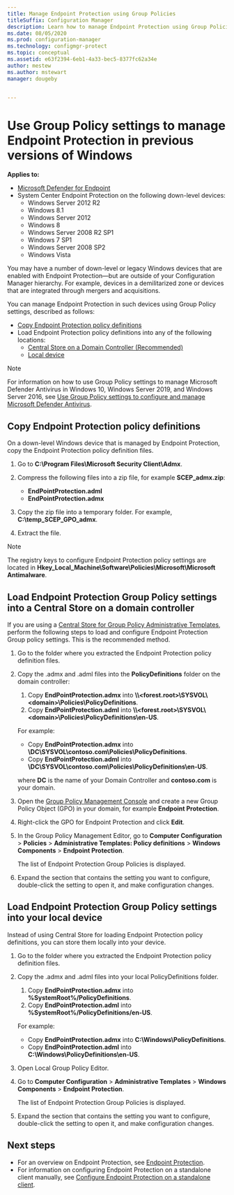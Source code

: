```yaml
---
title: Manage Endpoint Protection using Group Policies
titleSuffix: Configuration Manager
description: Learn how to manage Endpoint Protection using Group Policies.
ms.date: 08/05/2020
ms.prod: configuration-manager
ms.technology: configmgr-protect
ms.topic: conceptual
ms.assetid: e63f2394-6eb1-4a33-bec5-8377fc62a34e
author: mestew
ms.author: mstewart
manager: dougeby


---
```

# Use Group Policy settings to manage Endpoint Protection in previous versions of Windows

**Applies to:**

- [Microsoft Defender for Endpoint](/windows/security/threat-protection/microsoft-defender-atp/microsoft-defender-advanced-threat-protection)
- System Center Endpoint Protection on the following down-level devices:
    - Windows Server 2012 R2
    - Windows 8.1
    - Windows Server 2012
    - Windows 8
    - Windows Server 2008 R2 SP1
    - Windows 7 SP1
    - Windows Server 2008 SP2
    - Windows Vista

You may have a number of down-level or legacy Windows devices that are enabled with Endpoint Protection—but are outside of your Configuration Manager hierarchy. For example, devices in a demilitarized zone or devices that are integrated through mergers and acquisitions. 

You can manage Endpoint Protection in such devices using Group Policy settings, described as follows:

- [Copy Endpoint Protection policy definitions](#copy-endpoint-protection-policy-definitions)
- Load Endpoint Protection policy definitions into any of the following locations:
    - [Central Store on a Domain Controller (Recommended)](#load-endpoint-protection-group-policy-settings-into-a-central-store-on-a-domain-controller)
    - [Local device](#load-endpoint-protection-group-policy-settings-into-your-local-device)

> [!NOTE]
> For information on how to use Group Policy settings to manage Microsoft Defender Antivirus in Windows 10, Windows Server 2019, and Windows Server 2016, see [Use Group Policy settings to configure and manage Microsoft Defender Antivirus](/windows/security/threat-protection/microsoft-defender-antivirus/use-group-policy-microsoft-defender-antivirus).

## Copy Endpoint Protection policy definitions

On a down-level Windows device that is managed by Endpoint Protection, copy the Endpoint Protection policy definition files.

1. Go to **C:\Program Files\Microsoft Security Client\Admx**. 

2. Compress the following files into a zip file, for example **SCEP_admx.zip**:
    - **EndPointProtection.adml**
    - **EndPointProtection.admx**
3. Copy the zip file into a temporary folder. For example, **C:\temp_SCEP_GPO_admx**.
4. Extract the file. 

> [!NOTE]
> The registry keys to configure Endpoint Protection policy settings are located in **Hkey_Local_Machine\Software\Policies\Microsoft\Microsoft Antimalware**.

## Load Endpoint Protection Group Policy settings into a Central Store on a domain controller

If you are using a [Central Store for Group Policy Administrative Templates](https://support.microsoft.com/help/3087759/how-to-create-and-manage-the-central-store-for-group-policy-administra), perform the following steps to load and configure Endpoint Protection Group policy settings. This is the recommended method.

1. Go to the folder where you extracted the Endpoint Protection policy definition files.
2. Copy the .admx and .adml files into the **PolicyDefinitions** folder on the domain controller:
    1. Copy **EndPointProtection.admx** into **\\\\\<forest.root\>\\SYSVOL\\\<domain\>\\Policies\\PolicyDefinitions**. 
    2. Copy **EndPointProtection.adml** into **\\\\\<forest.root\>\\SYSVOL\\\<domain\>\\Policies\\PolicyDefinitions\\en-US**.  

    For example:
    
    - Copy **EndPointProtection.admx** into **\\DC\SYSVOL\contoso.com\Policies\PolicyDefinitions**.
    - Copy **EndPointProtection.adml** into **\\DC\SYSVOL\contoso.com\Policies\PolicyDefinitions\en-US**.
    
    where **DC** is the name of your Domain Controller and **contoso.com** is your domain.

3. Open the [Group Policy Management Console](/internet-explorer/ie11-deploy-guide/group-policy-and-group-policy-mgmt-console-ie11) and create a new Group Policy Object (GPO) in your domain, for example **Endpoint Protection**.
4. Right-click the GPO for Endpoint Protection and click **Edit**.
5. In the Group Policy Management Editor, go to **Computer Configuration** > **Policies** > **Administrative Templates: Policy definitions** > **Windows Components** > **Endpoint Protection**.

   The list of Endpoint Protection Group Policies is displayed.

6. Expand the section that contains the setting you want to configure, double-click the setting to open it, and make configuration changes.

## Load Endpoint Protection Group Policy settings into your local device

Instead of using Central Store for loading Endpoint Protection policy definitions, you can store them locally into your device.

1. Go to the folder where you extracted the Endpoint Protection policy definition files.
2. Copy the .admx and .adml files into your local PolicyDefinitions folder.
    1. Copy **EndPointProtection.admx** into **%SystemRoot%/PolicyDefinitions**. 
    2. Copy **EndPointProtection.adml** into **%SystemRoot%/PolicyDefinitions/en-US**.
    
    For example:

    - Copy **EndPointProtection.admx** into **C:\Windows\PolicyDefinitions**.
    - Copy **EndPointProtection.adml** into **C:\Windows\PolicyDefinitions\en-US**.
    
3. Open Local Group Policy Editor.
4. Go to **Computer Configuration** > **Administrative Templates** > **Windows Components** > **Endpoint Protection**.

    The list of Endpoint Protection Group Policies is displayed.

5. Expand the section that contains the setting you want to configure, double-click the setting to open it, and make configuration changes.

## Next steps
- For an overview on Endpoint Protection, see [Endpoint Protection](endpoint-protection.md).
- For information on configuring Endpoint Protection on a standalone client manually, see [Configure Endpoint Protection on a standalone client](endpoint-protection-configure-standalone-client.md).